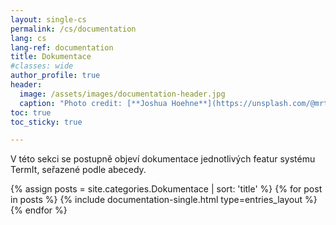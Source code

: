 ```yaml
---
layout: single-cs
permalink: /cs/documentation
lang: cs
lang-ref: documentation
title: Dokumentace
#classes: wide
author_profile: true
header:
  image: /assets/images/documentation-header.jpg
  caption: "Photo credit: [**Joshua Hoehne**](https://unsplash.com/@mrthetrain?utm_source=unsplash&utm_medium=referral&utm_content=creditCopyText) on [**Unsplash**](http://unsplash.com/)"
toc: true
toc_sticky: true

---
```

<!-- # Dokumentace -->

V této sekci se postupně objeví dokumentace jednotlivých featur systému TermIt, seřazené podle abecedy.
<!-- filter only posts with category 'Documentation' and sort alphabeticaly by title-->

{% assign posts = site.categories.Dokumentace | sort: 'title' %}
{% for post in posts %}
  {% include documentation-single.html type=entries_layout %}
{% endfor %}
